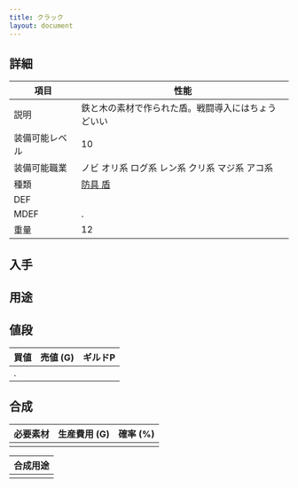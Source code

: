 ```yaml
---
title: クラック
layout: document
---
```

## 詳細


|項目|性能|
|---|---|
|説明|鉄と木の素材で作られた盾。戦闘導入にはちょうどいい|
|装備可能レベル|10|
|装備可能職業|ノビ オリ系 ログ系 レン系 クリ系 マジ系 アコ系|
|種類|[防具 盾](防具(盾))|
|DEF||
|MDEF|.|
|重量|12|

## 入手


## 用途


## 値段


|買値|売値 (G)|ギルドP|
|---|---|---|
|.|||

## 合成


|必要素材|生産費用 (G)|確率 (%)|
|---|---|---|
||||


|合成用途|
|---|
||